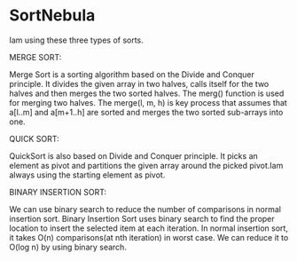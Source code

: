 # SortNebula
Iam using these three types of sorts.

MERGE SORT:

Merge Sort is a sorting algorithm based on the Divide and Conquer principle. It divides the given array in two halves, calls itself for the two halves and then merges the two sorted halves. The merg() function is used for merging two halves. The merge(l, m, h) is key process that assumes that a[l..m] and a[m+1..h] are sorted and merges the two sorted sub-arrays into one.

QUICK SORT:

QuickSort is also based on Divide and Conquer principle. It picks an element as pivot and partitions the given array around the picked pivot.Iam always using the starting element as pivot.

BINARY INSERTION SORT:

We can use binary search to reduce the number of comparisons in normal insertion sort. Binary Insertion Sort uses binary search to find the proper location to insert the selected item at each iteration. 
In normal insertion sort, it takes O(n) comparisons(at nth iteration) in worst case. We can reduce it to O(log n) by using binary search.


